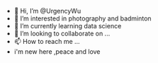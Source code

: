 - 👋 Hi, I’m @UrgencyWu
- 👀 I’m interested in photography and badminton
- 🌱 I’m currently learning data science
- 💞️ I’m looking to collaborate on ...
- 📫 How to reach me ...
- i'm new here ,peace  and love  
<!---
UrgencyWu/UrgencyWu is a ✨ special ✨ repository because its `README.md` (this file) appears on your GitHub profile.
You can click the Preview link to take a look at your changes.
--->
